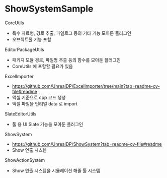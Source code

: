 # ShowSystemSample

CoreUtils
-	특수 자료형, 경로 추출, 파일로그 등의 기타 기능 모아둔 플러그인
-	오브젝트풀 기능 포함
  
EditorPackageUtils
-	패키지 모듈 경로, 파일명 추출 등의 함수를 모아둔 플러그인
-	CoreUtils 에 포함할 필요가 있음
  
ExcelImporter
- https://github.com/UnrealDP/ExcelImporter/tree/main?tab=readme-ov-file#readme
-	액셀 기준으로 cpp 코드 생성
-	액셀 파일을 언리얼 data 로 import
  
SlateEditorUtils
-	툴 용 UI Slate 기능을 모아둔 플러그인
  
ShowSystem
- https://github.com/UnrealDP/ShowSystem?tab=readme-ov-file#readme
-	Show 연출 시스템  
  
ShowActionSystem
-	Show 연출 시스템을 시뮬레이션 해줄 툴 시스템
